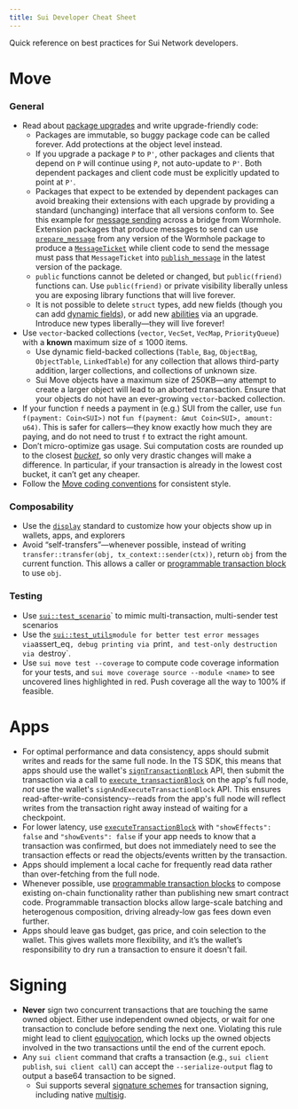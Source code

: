 ```yaml
---
title: Sui Developer Cheat Sheet
---
```


Quick reference on best practices for Sui Network developers.

# Move

### General

- Read about [package upgrades](https://docs.sui.io/build/package-upgrades) and write upgrade-friendly code:
    - Packages are immutable, so buggy package code can be called forever. Add protections at the object level instead.
    - If you upgrade a package `P` to `P'`, other packages and clients that depend on `P` will continue using `P`, not auto-update to `P'`. Both dependent packages and client code must be explicitly updated to point at `P'`.
    - Packages that expect to be extended by dependent packages can avoid breaking their extensions with each upgrade by providing a standard (unchanging) interface that all versions conform to. See this example for [message sending](https://github.com/wormhole-foundation/wormhole/blob/74dea3bf22f0e27628b432c3e9eac05c85786a99/sui/wormhole/sources/publish_message.move) across a bridge from Wormhole. Extension packages that produce messages to send can use [`prepare_message`](https://github.com/wormhole-foundation/wormhole/blob/74dea3bf22f0e27628b432c3e9eac05c85786a99/sui/wormhole/sources/publish_message.move#L68-L90) from any version of the Wormhole package to produce a [`MessageTicket`](https://github.com/wormhole-foundation/wormhole/blob/sui/integration_v2/sui/wormhole/sources/publish_message.move#L52-L66) while client code to send the message must pass that `MessageTicket` into [`publish_message`](https://github.com/wormhole-foundation/wormhole/blob/74dea3bf22f0e27628b432c3e9eac05c85786a99/sui/wormhole/sources/publish_message.move#L92-L152) in the latest version of the package.
    - `public` functions cannot be deleted or changed, but `public(friend)` functions can. Use `public(friend)` or private visibility liberally unless you are exposing library functions that will live forever.
    - It is not possible to delete `struct` types, add new fields (though you can add [dynamic fields](https://docs.sui.io/devnet/build/programming-with-objects/ch5-dynamic-fields)), or add new [abilities](https://move-language.github.io/move/abilities.html) via an upgrade. Introduce new types liberally—they will live forever!
- Use `vector`-backed collections (`vector`, `VecSet`, `VecMap`, `PriorityQueue`) with a **known** maximum size of ≤ 1000 items.
    - Use dynamic field-backed collections (`Table`, `Bag`, `ObjectBag`, `ObjectTable`, `LinkedTable`) for any collection that allows third-party addition, larger collections, and collections of unknown size.
    - Sui Move objects have a maximum size of 250KB—any attempt to create a larger object will lead to an aborted transaction. Ensure that your objects do not have an ever-growing `vector`-backed collection.
- If your function `f` needs a payment in (e.g.) SUI from the caller, use `fun f(payment: Coin<SUI>)` not `fun f(payment: &mut Coin<SUI>, amount: u64)`. This is safer for callers—they know exactly how much they are paying, and do not need to trust `f` to extract the right amount.
- Don’t micro-optimize gas usage. Sui computation costs are rounded up to the closest *[bucket](https://docs.sui.io/devnet/learn/tokenomics/gas-in-sui#gas-units)*, so only very drastic changes will make a difference. In particular, if your transaction is already in the lowest cost bucket, it can’t get any cheaper.
- Follow the [Move coding conventions](https://move-language.github.io/move/coding-conventions.html) for consistent style.

### Composability

- Use the [`display`](https://docs.sui.io/build/sui-object-display) standard to customize how your objects show up in wallets, apps, and explorers
- Avoid “self-transfers”—whenever possible, instead of writing `transfer::transfer(obj, tx_context::sender(ctx))`, return `obj` from the current function. This allows a caller or [programmable transaction block](https://docs.sui.io/build/prog-trans-ts-sdk) to use `obj`.

### Testing

- Use [`sui::test_scenario`](https://github.com/MystenLabs/sui/blob/main/crates/sui-framework/packages/sui-framework/sources/test/test_scenario.move)` to mimic multi-transaction, multi-sender test scenarios
- Use the [`sui::test_utils`](https://github.com/MystenLabs/sui/blob/main/crates/sui-framework/packages/sui-framework/sources/test/test_utils.move#L5)` module for better test error messages via `assert_eq`, debug printing via `print`, and test-only destruction via `destroy`.
- Use `sui move test --coverage` to compute code coverage information for your tests, and `sui move coverage source --module <name>` to see uncovered lines highlighted in red. Push coverage all the way to 100% if feasible.

# Apps

- For optimal performance and data consistency, apps should submit writes and reads for the same full node. In the TS SDK, this means that apps should use the wallet's [`signTransactionBlock`](https://sui-wallet-kit.vercel.app/) API, then submit the transaction via a call to [`execute_transactionBlock`](https://docs.sui.io/sui-jsonrpc#sui_executeTransactionBlock) on the app's full node, *not* use the wallet's `signAndExecuteTransactionBlock` API. This ensures read-after-write-consistency--reads from the app's full node will reflect writes from the transaction right away instead of waiting for a checkpoint.
- For lower latency, use [`executeTransactionBlock`](https://docs.sui.io/sui-jsonrpc#sui_executeTransactionBlock) with `"showEffects": false` and `"showEvents": false` if your app needs to know that a transaction was confirmed, but does not immediately need to see the transaction effects or read the objects/events written by the transaction.
- Apps should implement a local cache for frequently read data rather than over-fetching from the full node.
- Whenever possible, use [programmable transaction blocks](https://docs.sui.io/build/prog-trans-ts-sdk) to compose existing on-chain functionality rather than publishing new smart contract code. Programmable transaction blocks allow large-scale batching and heterogenous composition, driving already-low gas fees down even further.
- Apps should leave gas budget, gas price, and coin selection to the wallet. This gives wallets more flexibility, and it’s the wallet’s responsibility to dry run a transaction to ensure it doesn't fail.

# Signing

- **Never** sign two concurrent transactions that are touching the same owned object. Either use independent owned objects, or wait for one transaction to conclude before sending the next one. Violating this rule might lead to client [equivocation](https://docs.sui.io/learn/sui-glossary#equivocation), which locks up the owned objects involved in the two transactions until the end of the current epoch.
- Any `sui client` command that crafts a transaction (e.g., `sui client publish`, `sui client call`) can accept the `--serialize-output` flag to output a base64 transaction to be signed.
    - Sui supports several [signature schemes](https://docs.sui.io/devnet/learn/cryptography/sui-offline-signing) for transaction signing, including native [multisig](https://docs.sui.io/devnet/learn/cryptography/sui-multisig).

